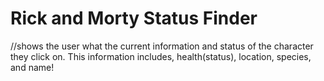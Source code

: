 # Rick and Morty Status Finder

//shows the user what the current information and status of the character they click on. This information includes, health(status), location, species, and name!
